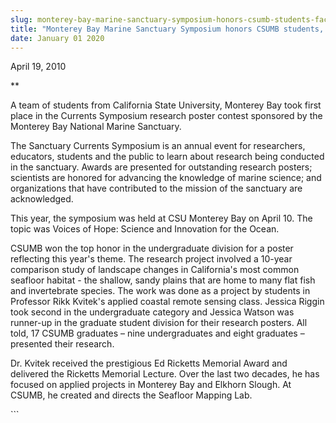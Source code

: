 ```yaml
---
slug: monterey-bay-marine-sanctuary-symposium-honors-csumb-students-faculty-member
title: "Monterey Bay Marine Sanctuary Symposium honors CSUMB students, faculty member"
date: January 01 2020
---
```


 
<p>April 19, 2010</p>
<p>**</p>
<p>
  A team of students from California State University, Monterey Bay took first
  place in the Currents Symposium research poster contest sponsored by the
  Monterey Bay National Marine Sanctuary.
</p>
<p>
  The Sanctuary Currents Symposium is an annual event for researchers,
  educators, students and the public to learn about research being conducted in
  the sanctuary. Awards are presented for outstanding research posters;
  scientists are honored for advancing the knowledge of marine science; and
  organizations that have contributed to the mission of the sanctuary are
  acknowledged.
</p>
<p>
  This year, the symposium was held at CSU Monterey Bay on April 10. The topic
  was Voices of Hope: Science and Innovation for the Ocean.
</p>
<p>
  CSUMB won the top honor in the undergraduate division for a poster reflecting
  this year's theme. The research project involved a 10-year comparison study of
  landscape changes in California's most common seafloor habitat - the shallow,
  sandy plains that are home to many flat fish and invertebrate species. The
  work was done as a project by students in Professor Rikk Kvitek's applied
  coastal remote sensing class. Jessica Riggin took second in the undergraduate
  category and Jessica Watson was runner-up in the graduate student division for
  their research posters. All told, 17 CSUMB graduates – nine undergraduates and
  eight graduates – presented their research.
</p>
<p>
  Dr. Kvitek received the prestigious Ed Ricketts Memorial Award and delivered
  the Ricketts Memorial Lecture. Over the last two decades, he has focused on
  applied projects in Monterey Bay and Elkhorn Slough. At CSUMB, he created and
  directs the Seafloor Mapping Lab.
</p>
<p></p>
```
